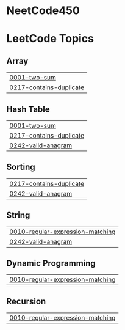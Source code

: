 # NeetCode450

<!---LeetCode Topics Start-->
# LeetCode Topics
## Array
|  |
| ------- |
| [0001-two-sum](https://github.com/byanaknoob/NeetCode450/tree/master/0001-two-sum) |
| [0217-contains-duplicate](https://github.com/byanaknoob/NeetCode450/tree/master/0217-contains-duplicate) |
## Hash Table
|  |
| ------- |
| [0001-two-sum](https://github.com/byanaknoob/NeetCode450/tree/master/0001-two-sum) |
| [0217-contains-duplicate](https://github.com/byanaknoob/NeetCode450/tree/master/0217-contains-duplicate) |
| [0242-valid-anagram](https://github.com/byanaknoob/NeetCode450/tree/master/0242-valid-anagram) |
## Sorting
|  |
| ------- |
| [0217-contains-duplicate](https://github.com/byanaknoob/NeetCode450/tree/master/0217-contains-duplicate) |
| [0242-valid-anagram](https://github.com/byanaknoob/NeetCode450/tree/master/0242-valid-anagram) |
## String
|  |
| ------- |
| [0010-regular-expression-matching](https://github.com/byanaknoob/NeetCode450/tree/master/0010-regular-expression-matching) |
| [0242-valid-anagram](https://github.com/byanaknoob/NeetCode450/tree/master/0242-valid-anagram) |
## Dynamic Programming
|  |
| ------- |
| [0010-regular-expression-matching](https://github.com/byanaknoob/NeetCode450/tree/master/0010-regular-expression-matching) |
## Recursion
|  |
| ------- |
| [0010-regular-expression-matching](https://github.com/byanaknoob/NeetCode450/tree/master/0010-regular-expression-matching) |
<!---LeetCode Topics End-->